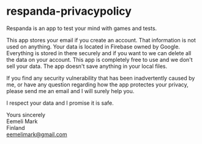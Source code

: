 # respanda-privacypolicy

Respanda is an app to test your mind with games and tests.

This app stores your email if you create an account. That information is not used on anything. Your data is located in Firebase owned by Google. Everything is stored in there securely and if you want to we can delete all the data on your account. This app is completely free to use and we don't sell your data. The app doesn't save anything in your local files.

If you find any security vulnerability that has been inadvertently caused by me, or have any question regarding how the app protectes your privacy, please send me an email and I will surely help you.

I respect your data and I promise it is safe.

Yours sincerely  
Eemeli Mark  
Finland  
eemelimark@gmail.com  
